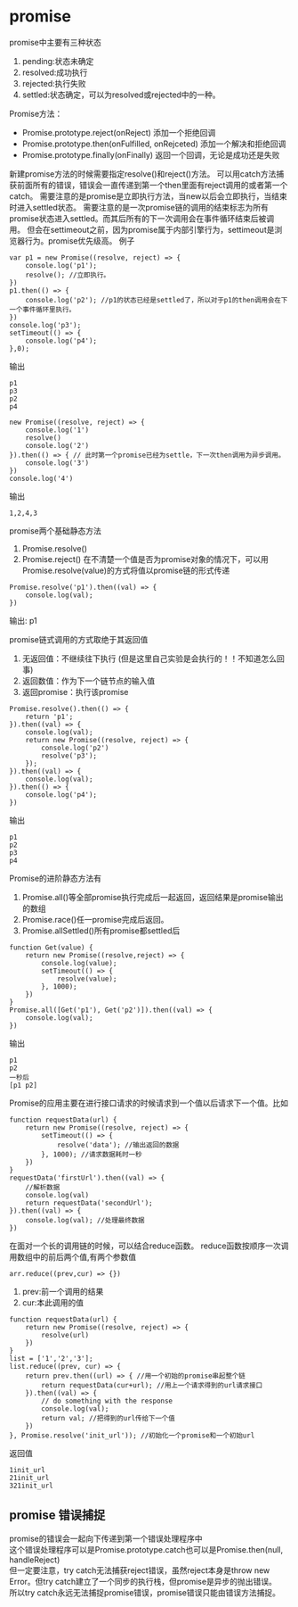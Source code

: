 # promise

promise中主要有三种状态

1. pending:状态未确定
2. resolved:成功执行
3. rejected:执行失败
4. settled:状态确定，可以为resolved或rejected中的一种。

Promise方法：
- Promise.prototype.reject(onReject) 添加一个拒绝回调
- Promise.prototype.then(onFulfilled, onRejceted) 添加一个解决和拒绝回调
- Promise.prototype.finally(onFinally) 返回一个回调，无论是成功还是失败

新建promise方法的时候需要指定resolve()和reject()方法。
可以用catch方法捕获前面所有的错误，错误会一直传递到第一个then里面有reject调用的或者第一个catch。
需要注意的是promise是立即执行方法，当new以后会立即执行，当结束时进入settled状态。
需要注意的是一次promise链的调用的结束标志为所有promise状态进入settled。而其后所有的下一次调用会在事件循环结束后被调用。
但会在settimeout之前，因为promise属于内部引擎行为，settimeout是浏览器行为。promise优先级高。
例子
```
var p1 = new Promise((resolve, reject) => {
    console.log('p1');
    resolve(); //立即执行。
})
p1.then(() => {
    console.log('p2'); //p1的状态已经是settled了，所以对于p1的then调用会在下一个事件循环里执行。
})
console.log('p3');
setTimeout(() => {
    console.log('p4');
},0);
```
输出
```
p1
p3
p2
p4
```
```
new Promise((resolve, reject) => {
    console.log('1')
    resolve()
    console.log('2')
}).then(() => { // 此时第一个promise已经为settle，下一次then调用为异步调用。
    console.log('3')
})
console.log('4')
```
输出
```
1,2,4,3
```


promise两个基础静态方法
1. Promise.resolve()
2. Promise.reject()
在不清楚一个值是否为promise对象的情况下，可以用Promise.resolve(value)的方式将值以promise链的形式传递
```
Promise.resolve('p1').then((val) => {
    console.log(val);
})
```
输出:
p1

promise链式调用的方式取绝于其返回值
1. 无返回值：不继续往下执行 (但是这里自己实验是会执行的！！不知道怎么回事)
2. 返回数值：作为下一个链节点的输入值
3. 返回promise：执行该promise
```
Promise.resolve().then(() => {
    return 'p1';
}).then((val) => {
    console.log(val);
    return new Promise((resolve, reject) => {
        console.log('p2')
        resolve('p3');
    });
}).then((val) => {
    console.log(val);
}).then(() => {
    console.log('p4');
})
```
输出
```
p1
p2
p3
p4
```

Promise的进阶静态方法有
1. Promise.all()等全部promise执行完成后一起返回，返回结果是promise输出的数组
2. Promise.race()任一promise完成后返回。
3. Promise.allSettled()所有promise都settled后
```
function Get(value) {
    return new Promise((resolve,reject) => {
        console.log(value);
        setTimeout(() => {
            resolve(value);
        }, 1000);
    })
}
Promise.all([Get('p1'), Get('p2')]).then((val) => {
    console.log(val);
})
```
输出
```
p1
p2
一秒后
[p1 p2]
```

Promise的应用主要在进行接口请求的时候请求到一个值以后请求下一个值。比如
```
function requestData(url) {
    return new Promise((resolve, reject) => {
        setTimeout(() => {
            resolve('data'); //输出返回的数据
        }, 1000); //请求数据耗时一秒
    })
}
requestData('firstUrl').then((val) => {
    //解析数据
    console.log(val)
    return requestData('secondUrl');
}).then((val) => {
    console.log(val); //处理最终数据
})
```

在面对一个长的调用链的时候，可以结合reduce函数。
reduce函数按顺序一次调用数组中的前后两个值,有两个参数值
```
arr.reduce((prev,cur) => {})
```
1. prev:前一个调用的结果
2. cur:本此调用的值
```
function requestData(url) {
    return new Promise((resolve, reject) => {
        resolve(url)
    })
}
list = ['1','2','3'];
list.reduce((prev, cur) => {
    return prev.then((url) => { //用一个初始的promise串起整个链
        return requestData(cur+url); //用上一个请求得到的url请求接口
    }).then((val) => {
        // do something with the response
        console.log(val);
        return val; //把得到的url传给下一个值
    })
}, Promise.resolve('init_url')); //初始化一个promise和一个初始url
```
返回值
```
1init_url
21init_url
321init_url
```

## promise 错误捕捉

promise的错误会一起向下传递到第一个错误处理程序中  
这个错误处理程序可以是Promise.prototype.catch也可以是Promise.then(null, handleReject)  
但一定要注意，try catch无法捕获reject错误，虽然reject本身是throw new Error。但try catch建立了一个同步的执行栈，但promise是异步的抛出错误。  
所以try catch永远无法捕捉promise错误，promise错误只能由错误方法捕捉。